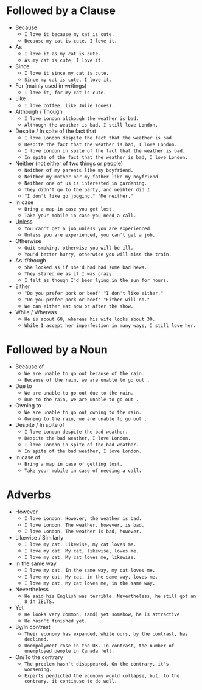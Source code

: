 # Followed by a Clause

- Because
  - `I love it because my cat is cute.`
  - `Because my cat is cute, I love it.`
- As
  - `I love it as my cat is cute.`
  - `As my cat is cute, I love it.`
- Since
  - `I love it since my cat is cute.`
  - `Since my cat is cute, I love it.`
- For (mainly used in writings)
  - `I love it, for my cat is cute.`
- Like
  - `I love coffee, like Julie (does).`
- Although / Though
  - `I love London although the weather is bad.`
  - `Although the weather is bad, I still love London.`
- Despite / In spite of the fact that
  - `I love London despite the fact that the weather is bad.`
  - `Despite the fact that the weather is bad, I love London.`
  - `I love London in spite of the fact that the weather is bad.`
  - `In spite of the fact that the weather is bad, I love London.`
- Neither (not either of two things or people)
  - `Neither of my parents like my boyfriend.`
  - `Neither my mother nor my father like my boyfriend.`
  - `Neither one of us is interested in gardening.`
  - `They didn't go to the party, and neihter did I.`
  - `"I don't like go jogging." "Me neither."`
- In case
  - `Bring a map in case you get lost.`
  - `Take your mobile in case you need a call.`
- Unless
  - `You can't get a job unless you are experienced.`
  - `Unless you are experienced, you can't get a job.`
- Otherwise
  - `Quit smoking, otherwise you will be ill.`
  - `You'd better hurry, otherwise you will miss the train.`
- As if/though
  - `She looked as if she'd had bad some bad news.`
  - `They stared me as if I was crazy.`
  - `I felt as though I'd been lying in the sun for hours.`
- Either
  - `"Do you prefer pork or beef" "I don't like either."`
  - `"Do you prefer pork or beef" "Either will do."`
  - `We can either eat now or after the show.`
- While / Whereas
  - `He is about 60, whereas his wife looks about 30.`
  - `While I accept her imperfection in many ways, I still love her.`

# Followed by a Noun

- Because of
  - `We are unable to go out because of the rain.`
  - `Because of the rain, we are unable to go out .`
- Due to
  - `We are unable to go out due to the rain.`
  - `Due to the rain, we are unable to go out .`
- Owning to
  - `We are unable to go out owning to the rain.`
  - `Owning to the rain, we are unable to go out .`
- Despite / In spite of
  - `I love London despite the bad weather.`
  - `Despite the bad weather, I love London.`
  - `I love London in spite of the bad weather.`
  - `In spite of the bad weather, I love London.`
- In case of
  - `Bring a map in case of getting lost.`
  - `Take your mobile in case of needing a call.`

# Adverbs
- However
  - `I love London. However, the weather is bad.`
  - `I love London. The weather, however, is bad.`
  - `I love London. The weather is bad, however.`
- Likewise / Similarly
  - `I love my cat. Likewise, my cat loves me.`
  - `I love my cat. My cat, likewise, loves me.`
  - `I love my cat. My cat loves me, likewise.`
- In the same way
  - `I love my cat. In the same way, my cat loves me.`
  - `I love my cat. My cat, in the same way, loves me.`
  - `I love my cat. My cat loves me, in the same way.`
- Nevertheless
  - `He said his English was terrible. Nevertheless, he still got an 8 in IELTS.`
- Yet
  - `He looks very common, (and) yet somehow, he is attractive.`
  - `He hasn't finished yet.`
- By/In contrast
  - `Their economy has expanded, while ours, by the contrast, has declined.`
  - `Unempolyment rose in the UK. In contrast, the number of unemployed people in Canada fell.`
- On/To the contrary
  - `The problem hasn't disappeared. On the contrary, it's worsening.`
  - `Experts perdicted the economy would collapse, but, to the contrary, it continuse to do well.`